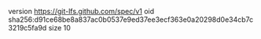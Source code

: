 version https://git-lfs.github.com/spec/v1
oid sha256:d91ce68be8a837ac0b0537e9ed37ee3ecf363e0a20298d0e34cb7c3219c5fa9d
size 10
